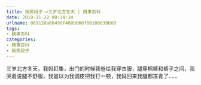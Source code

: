 ```yaml
---
title: 搞笑段子->三岁北方冬天 | 糗事百科
date: 2019-11-22 00:34:34
urlname: 069128a6649df460bb66f06180d38b60
tags: 
- 糗事百科
categories:
- 糗事百科
- 搞笑段子
---
```

三岁北方冬天，我妈赶集，出门的时候我爸给我穿衣服，腿穿棉裤和裤子之间，我哭着说腿不舒服，我爸以为我调皮把我打一顿，我妈回来我腿都冻青了……


